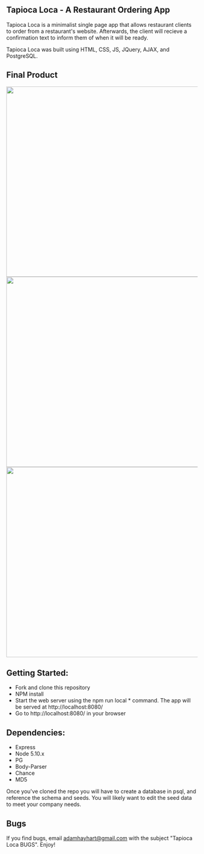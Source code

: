 ## Tapioca Loca - A Restaurant Ordering App

Tapioca Loca is a minimalist single page app that allows restaurant clients to order from a restaurant's website. Afterwards, the client will recieve a confirmation text to inform them of when it will be ready.

Tapioca Loca was built using HTML, CSS, JS, JQuery, AJAX, and PostgreSQL.

## Final Product

<p float="center">
  <img src="https://github.com/elliottthomlison/Tapioca-Loca/blob/master/public/docs/home_loca.png?raw=true" class="center" width=1200px height=500px />
  <img src="https://github.com/elliottthomlison/Tapioca-Loca/blob/master/public/docs/modal_loca.png?raw=true" class="center" width=1200px height=500px />
  <img src="https://github.com/elliottthomlison/Tapioca-Loca/blob/master/public/docs/text_loca.png?raw=true" class="center" width=1200px height=500px />
</p>

## Getting Started:
* Fork and clone this repository
* NPM install
* Start the web server using the npm run local * command. The app will be served at http://localhost:8080/
* Go to http://localhost:8080/ in your browser

## Dependencies:
* Express
* Node 5.10.x
* PG
* Body-Parser
* Chance
* MD5

Once you've cloned the repo you will have to create a database in psql, and reference the schema and seeds. You will likely want to edit the seed data to meet your company needs.

## Bugs
If you find bugs, email adamhayhart@gmail.com with the subject "Tapioca Loca BUGS". Enjoy!
